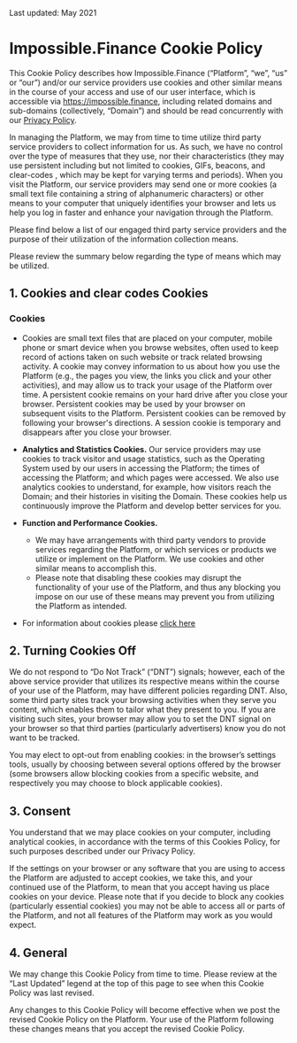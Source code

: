 Last updated: May 2021

# Impossible.Finance Cookie Policy

This Cookie Policy describes how Impossible.Finance (“Platform”, “we”, “us” or “our”) and/or our service providers use cookies and other similar means in the course of your access and use of our user interface, which is accessible via https://impossible.finance, including related domains and sub-domains (collectively, “Domain”) and should be read concurrently with our [Privacy Policy](https://impossible.finance/privacy).

In managing the Platform, we may from time to time utilize third party service providers to collect information for us. As such, we have no control over the type of measures that they use, nor their characteristics (they may use persistent including but not limited to cookies, GIFs, beacons, and clear-codes , which may be kept for varying terms and periods). When you visit the Platform, our service providers may send one or more cookies (a small text file containing a string of alphanumeric characters) or other means to your computer that uniquely identifies your browser and lets us help you log in faster and enhance your navigation through the Platform.

Please find below a list of our engaged third party service providers and the purpose of their utilization of the information collection means. 

Please review the summary below regarding the type of means which may be utilized.

## 1. Cookies and clear codes Cookies  


### Cookies
* Cookies are small text files that are placed on your computer, mobile phone or smart device when you browse websites, often used to keep record of actions taken on such website or track related browsing activity. A cookie may convey information to us about how you use the Platform (e.g., the pages you view, the links you click and your other activities), and may allow us to track your usage of the Platform over time. A persistent cookie remains on your hard drive after you close your browser. Persistent cookies may be used by your browser on subsequent visits to the Platform. Persistent cookies can be removed by following your browser's directions. A session cookie is temporary and disappears after you close your browser.

* **Analytics and Statistics Cookies.** Our service providers may use cookies to track visitor and usage statistics, such as the Operating System used by our users in accessing the Platform; the times of accessing the Platform; and which pages were accessed. We also use analytics cookies to understand, for example, how visitors reach the Domain; and their histories in visiting the Domain. These cookies help us continuously improve the Platform and develop better services for you. 
* **Function and Performance Cookies.** 

  * We may have arrangements with third party vendors to provide services regarding the Platform, or which services or products we utilize or implement on the Platform. We use cookies and other similar means to accomplish this.
  * Please note that disabling these cookies may disrupt the functionality of your use of the Platform, and thus any blocking you impose on our use of these means may prevent you from utilizing the Platform as intended.
* For information about cookies please [click here](https://www.allaboutcookies.org/faqs/cookie-file.html) 

## 2. Turning Cookies Off

We do not respond to “Do Not Track” (“DNT”) signals; however, each of the above service provider that utilizes its respective means within the course of your use of the Platform, may have different policies regarding DNT. Also, some third party sites track your browsing activities when they serve you content, which enables them to tailor what they present to you. If you are visiting such sites, your browser may allow you to set the DNT signal on your browser so that third parties (particularly advertisers) know you do not want to be tracked.

You may elect to opt-out from enabling cookies: in the browser’s settings tools, usually by choosing between several options offered by the browser (some browsers allow blocking cookies from a specific website, and respectively you may choose to block applicable cookies).

## 3. Consent

You understand that we may place cookies on your computer, including analytical cookies, in accordance with the terms of this Cookies Policy, for such purposes described under our Privacy  Policy.

If the settings on your browser or any software that you are using to access the Platform are adjusted to accept cookies, we take this, and your continued use of the Platform, to mean that you accept having us place cookies on your device. Please note that if you decide to block any cookies (particularly essential cookies) you may not be able to access all or parts of the Platform, and not all features of the Platform may work as you would expect.

## 4. General

We may change this Cookie Policy from time to time. Please review at the “Last Updated” legend at the top of this page to see when this Cookie Policy was last revised.

Any changes to this Cookie Policy will become effective when we post the revised Cookie Policy on the Platform. Your use of the Platform following these changes means that you accept the revised Cookie Policy.


